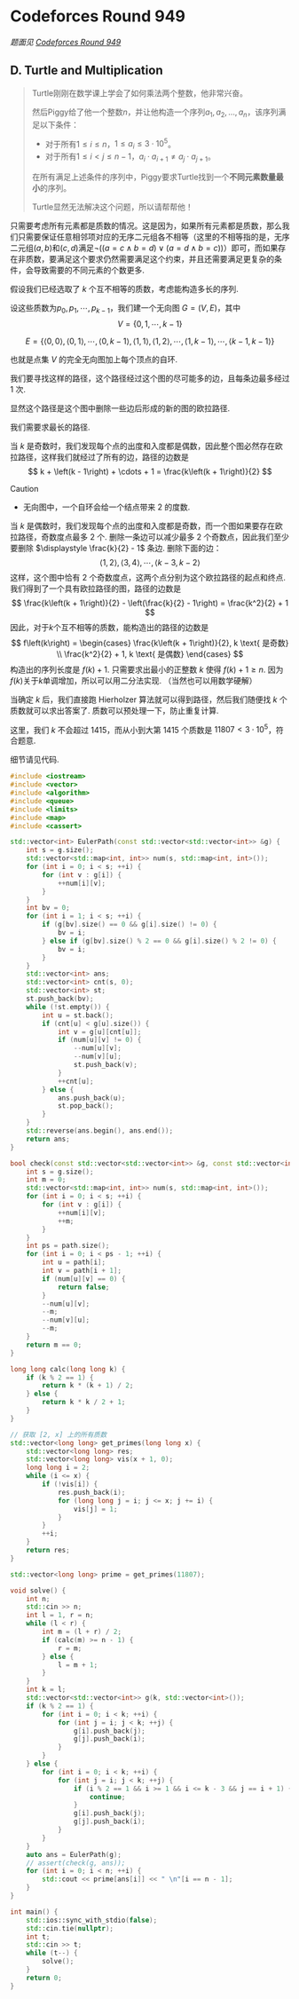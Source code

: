 # Codeforces Round 949

_题面见 [Codeforces Round 949](https://codeforces.com/contest/1981)_

## D. Turtle and Multiplication

> Turtle刚刚在数学课上学会了如何乘法两个整数，他非常兴奋。
>
> 然后Piggy给了他一个整数$n$，并让他构造一个序列$a_1, a_2, \dots, a_n$，该序列满足以下条件：
>
> - 对于所有$1 \le i \le n$，$1 \le a_i \le 3 \cdot 10^5$。
> - 对于所有$1 \le i < j \le n - 1$，$a_i \cdot a_{i + 1} \ne a_j \cdot a_{j + 1}$。
>
> 在所有满足上述条件的序列中，Piggy要求Turtle找到一个**不同元素数量最小**的序列。
>
> Turtle显然无法解决这个问题，所以请帮帮他！

只需要考虑所有元素都是质数的情况。这是因为，如果所有元素都是质数，那么我们只需要保证任意相邻项对应的无序二元组各不相等（这里的不相等指的是，无序二元组$\left(a, b\right)$和$\left(c, d\right)$满足$\neg \left(\left(a = c \wedge b = d\right) \vee \left(a = d \wedge b = c\right)\right)$）即可，而如果存在非质数，要满足这个要求仍然需要满足这个约束，并且还需要满足更复杂的条件，会导致需要的不同元素的个数更多. 

假设我们已经选取了 $k$ 个互不相等的质数，考虑能构造多长的序列.

设这些质数为$p_0, p_1, \cdots, p_{k-1}$，我们建一个无向图 $G = \left(V, E\right)$，其中
$$
V = \left\{0, 1, \cdots, k - 1\right\}
$$

$$
E = \left\{\left<0, 0\right>, \left<0, 1\right>, \cdots, \left<0, k - 1\right>, \left<1, 1\right>, \left<1, 2\right>, \cdots, \left<1, k - 1\right>, \cdots, \left<k - 1, k - 1\right>\right\}
$$

也就是点集 $V$ 的完全无向图加上每个顶点的自环.

我们要寻找这样的路径，这个路径经过这个图的尽可能多的边，且每条边最多经过 1 次.

显然这个路径是这个图中删除一些边后形成的新的图的欧拉路径. 

我们需要求最长的路径.

当 $k$ 是奇数时，我们发现每个点的出度和入度都是偶数，因此整个图必然存在欧拉路径，这样我们就经过了所有的边，路径的边数是
$$
k + \left(k - 1\right) + \cdots + 1 = \frac{k\left(k + 1\right)}{2}
$$

> [!caution]
>
> - 无向图中，一个自环会给一个结点带来 $2$ 的度数.

当 $k$ 是偶数时，我们发现每个点的出度和入度都是奇数，而一个图如果要存在欧拉路径，奇数度点最多 2 个. 删除一条边可以减少最多 $2$ 个奇数点，因此我们至少要删除 $\displaystyle \frac{k}{2} - 1$ 条边. 删除下面的边：
$$
\left<1, 2\right>, \left<3, 4\right>, \cdots, \left<k - 3, k - 2\right>
$$
这样，这个图中恰有 2 个奇数度点，这两个点分别为这个欧拉路径的起点和终点. 我们得到了一个具有欧拉路径的图，路径的边数是
$$
\frac{k\left(k + 1\right)}{2} - \left(\frac{k}{2} - 1\right) = \frac{k^2}{2} + 1
$$
因此，对于$k$个互不相等的质数，能构造出的路径的边数是
$$
f\left(k\right) = \begin{cases}
    \frac{k\left(k + 1\right)}{2}, k \text{ 是奇数} \\
    \frac{k^2}{2} + 1, k \text{ 是偶数}
\end{cases}
$$
构造出的序列长度是 $f\left(k\right) + 1$. 只需要求出最小的正整数 $k$ 使得 $f\left(k\right) + 1 \geq n$. 因为$f\left(k\right)$关于$k$单调增加，所以可以用二分法实现. （当然也可以用数学硬解）

当确定 $k$ 后，我们直接跑 Hierholzer 算法就可以得到路径，然后我们随便找 $k$ 个质数就可以求出答案了. 质数可以预处理一下，防止重复计算.

这里，我们 $k$ 不会超过 1415，而从小到大第 1415 个质数是 $11807 < 3 \cdot 10^5$，符合题意.

细节请见代码.

```cpp
#include <iostream>
#include <vector>
#include <algorithm>
#include <queue>
#include <limits>
#include <map>
#include <cassert>

std::vector<int> EulerPath(const std::vector<std::vector<int>> &g) {
    int s = g.size();
    std::vector<std::map<int, int>> num(s, std::map<int, int>());
    for (int i = 0; i < s; ++i) {
        for (int v : g[i]) {
            ++num[i][v];
        }
    }
    int bv = 0;
    for (int i = 1; i < s; ++i) {
        if (g[bv].size() == 0 && g[i].size() != 0) {
            bv = i;
        } else if (g[bv].size() % 2 == 0 && g[i].size() % 2 != 0) {
            bv = i;
        }
    }
    std::vector<int> ans;
    std::vector<int> cnt(s, 0);
    std::vector<int> st;
    st.push_back(bv);
    while (!st.empty()) {
        int u = st.back();
        if (cnt[u] < g[u].size()) {
            int v = g[u][cnt[u]];
            if (num[u][v] != 0) {
                --num[u][v];
                --num[v][u];
                st.push_back(v);
            }
            ++cnt[u];
        } else {
            ans.push_back(u);
            st.pop_back();
        }
    }
    std::reverse(ans.begin(), ans.end());
    return ans;
}

bool check(const std::vector<std::vector<int>> &g, const std::vector<int> &path) {
    int s = g.size();
    int m = 0;
    std::vector<std::map<int, int>> num(s, std::map<int, int>());
    for (int i = 0; i < s; ++i) {
        for (int v : g[i]) {
            ++num[i][v];
            ++m;
        }
    }
    int ps = path.size();
    for (int i = 0; i < ps - 1; ++i) {
        int u = path[i];
        int v = path[i + 1];
        if (num[u][v] == 0) {
            return false;
        }
        --num[u][v];
        --m;
        --num[v][u];
        --m;
    }
    return m == 0;
}

long long calc(long long k) {
    if (k % 2 == 1) {
        return k * (k + 1) / 2;
    } else {
        return k * k / 2 + 1;
    }
}

// 获取 [2, x] 上的所有质数
std::vector<long long> get_primes(long long x) {
    std::vector<long long> res;
    std::vector<long long> vis(x + 1, 0);
    long long i = 2;
    while (i <= x) {
        if (!vis[i]) {
            res.push_back(i);
            for (long long j = i; j <= x; j += i) {
                vis[j] = 1;
            }
        }
        ++i;
    }
    return res;
}

std::vector<long long> prime = get_primes(11807);

void solve() {
    int n;
    std::cin >> n;
    int l = 1, r = n;
    while (l < r) {
        int m = (l + r) / 2;
        if (calc(m) >= n - 1) {
            r = m;
        } else {
            l = m + 1;
        }
    }
    int k = l;
    std::vector<std::vector<int>> g(k, std::vector<int>());
    if (k % 2 == 1) {
        for (int i = 0; i < k; ++i) {
            for (int j = i; j < k; ++j) {
                g[i].push_back(j);
                g[j].push_back(i);
            }
        }
    } else {
        for (int i = 0; i < k; ++i) {
            for (int j = i; j < k; ++j) {
                if (i % 2 == 1 && i >= 1 && i <= k - 3 && j == i + 1) {
                    continue;
                }
                g[i].push_back(j);
                g[j].push_back(i);
            }
        }
    }
    auto ans = EulerPath(g);
    // assert(check(g, ans));
    for (int i = 0; i < n; ++i) {
        std::cout << prime[ans[i]] << " \n"[i == n - 1];
    }
}

int main() {
    std::ios::sync_with_stdio(false);
    std::cin.tie(nullptr);
    int t;
    std::cin >> t;
    while (t--) {
        solve();
    }
    return 0;
}

```

